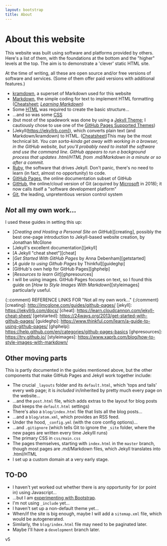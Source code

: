 ```yaml
---
layout: bootstrap
title: About
---
```

# About this website

This website was built using software and platforms provided by others. Here's a list of them, with the foundations at the bottom and the "higher" levels at the top. The aim is to demonstrate a 'clever' static HTML site.

At the time of writing, all these are open source and/or free versions of software and services. (Some of them offer paid versions with additional features.)
* [kramdown](https://kramdown.gettalong.org/), a superset of Markdown used for this website
* [Markdown](https://daringfireball.net/projects/markdown/), the simple coding for text to implement HTML formatting ([Cheatsheet](https://github.com/adam-p/markdown-here/wiki/Markdown-Cheatsheet); [*Learning Markdown*](https://www.markdownguide.org/))
* Some [HTML](https://www.w3schools.com/html) was required to create the basic structure...
* ...and so was some [CSS](https://www.w3schools.com/css/)
* (but most of the spadework was done by using a [Jekyll Theme](http://themes.jekyllrc.org); I cautiously chose to use one of the [GitHub Pages Supported Themes](https://pages.github.com/themes/))
* [Jekyll(https://jekyllrb.com]), which converts plain text (and Markdown/kramdown) to HTML. ([Cheatsheet](https://learn.cloudcannon.com/jekyll-cheat-sheet/))This may be the most technical bit. _You can sorta-kinda get away with working in a browser, in the GitHub website, but you'll probably need to install the software and use the command line. GitHub appears to run a background process that updates .html/HTML from .md/Markdown in a minute or so after a commit._
* [Ruby](https://www.ruby-lang.org/en/), the software that drives Jekyll. Don't panic, there's no need to learn (in fact, almost no opportunity) to code.
* [GitHub Pages](https://pages.github.com/), the online documentation subset of GitHub
* [GitHub](https://github.com/), the online/cloud version of Git (acquired by [Microsoft](https://blogs.microsoft.com/blog/2018/10/26/microsoft-completes-github-acquisition/) in 2018); it now calls itself a "software development platform"
* [Git](https://git-scm.com/), the leading, unpretentious version control system

## *Not* all my own work...

I used these guides in setting this up:
* [*Creating and Hosting a Personal Site on GitHub*][creating], possibly the best one-page introduction to Jekyll-based website creation, by Jonathan McGlone
* [Jekyll's excellent documentation][jekyll]
* [A Jekyll "cheat sheet"][cheat]
* [*Get Started With GitHub Pages* by Anna Debenham][getstarted]
* [*A guide to using Github Pages* by Thinkful][guideghp]
* [GitHub's own help for GitHub Pages][ghphelp]
* [*Resources to learn Git*][ghpresources]
* I will be using images. GitHub Pages focuses on text, so I found this guide on [*How to Style Images With Markdown*][styleimages] particularly useful.

{::comment}
REFERENCE LINKS FOR "Not all my own work..."
{:/comment}
[creating]: http://jmcglone.com/guides/github-pages/
[jekyll]: https://jekyllrb.com/docs/
[cheat]: https://learn.cloudcannon.com/jekyll-cheat-sheet/
[getstarted]: https://24ways.org/2013/get-started-with-github-pages/
[guideghp]: https://www.thinkful.com/learn/a-guide-to-using-github-pages/
[ghphelp]: https://help.github.com/en/categories/github-pages-basics
[ghpresources]: https://try.github.io/
[styleimages]: https://www.xaprb.com/blog/how-to-style-images-with-markdown/

## Other moving parts

This is partly documented in the guides mentioned above, but the other components that make GitHub Pages and Jekyll work together include:
* The crucial `_layouts` folder and its `default.html`, which 'tops and tails' every web page; it is _included_ in/inherited by pretty much every page on the website...
* ...and the `post.html` file, which adds extras to the layout for blog posts (but keeps the `default.html` settings)
* There's also a `blog/index.html` file that lists all the blog posts...
* ...and a `blog/atom.xml`, which provides an RSS feed.
* Under the hood, `_config.yml` (with the core config options)...
* ...and `.gitignore` (which tells Git to ignore the `_site` folder, where the new pages are written every time Jekylll runs)
* The primary CSS in `css/main.css`
* The pages themselves, starting with `index.html` in the `master` branch, though most pages are .md/Markdown files, which Jekyll translates into .html/HTML
* I set up a custom domain at a very early stage.

## TO-DO
* I haven't yet worked out whether there is any opportunity for (or point in) using Javascript...
* ...but I am [experimenting with Bootstrap](https://www.gibbs.at/bootstrap_test.html).
* I'm not using `_include` yet...
* I haven't set up a non-default theme yet...
* When/if the site is big enough, maybe I will add a `sitemap.xml` file, which would be autogenerated.
* Similarly, the `blog/index.html` file may need to be paginated later.
* Maybe I'll have a `development` branch later.

v5
